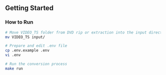 ## Getting Started

### How to Run

```bash
# Move VIDEO_TS folder from DVD rip or extraction into the input directory
mv VIDEO_TS input/

# Prepare and edit .env file
cp .env.example .env
vi .env

# Run the conversion process
make run
```
